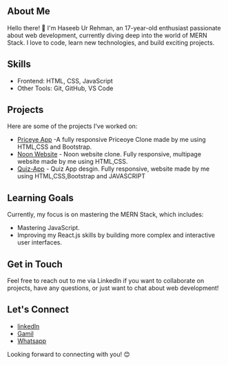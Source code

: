 <body>
    <div class="container">
        <h2>About Me</h1>
        <p>Hello there! 👋 I'm Haseeb Ur Rehman, an 17-year-old enthusiast passionate about web development, currently
            diving deep into the world of MERN Stack. I love to code, learn new technologies, and build exciting
            projects.</p>
        <h2>Skills</h1>
        <ul>
            <li>Frontend: HTML, CSS, JavaScript</li>
            <li>Other Tools: Git, GitHub, VS Code</li>
        </ul>
        <h2>Projects</h1>
        <p>Here are some of the projects I've worked on:</p>
        <ul>
            <li><a href="https://priceoye-by-haseeb.netlify.app/" target="_blank">Priceye App</a> -A fully responsive Priceoye Clone made by me using HTML,CSS and Bootstrap.</li>
            <li><a href="https://noon-web-clone.netlify.app/" target="_blank">Noon Website</a> - Noon website clone. Fully responsive, multipage website made by me using HTML,CSS.</li>
            <li><a href="https://noon-web-clone.netlify.app/" target="_blank">Quiz-App</a> - Quiz App desgin. Fully responsive, website made by me using HTML,CSS,Bootstrap and JAVASCRIPT</li>
        </ul>
        <h2>Learning Goals</h1>
        <p>Currently, my focus is on mastering the MERN Stack, which includes:</p>
        <ul>
            <li>Mastering JavaScript.</li>
            <li>Improving my React.js skills by building more complex and interactive user interfaces.</li>
        </ul>
        <h2>Get in Touch</h1>
        <p>Feel free to reach out to me via LinkedIn if you want to collaborate on projects, have any questions, or just want to chat about web development!</p>
        <h2>Let's Connect</h1>
        <ul>
            <li><a href="">linkedln</a></li>
            <li><a href="">Gamil</a></li>
            <li><a href="">Whatsapp</a></li>
        </ul>
        <p>Looking forward to connecting with you! 😊</p>
</body>
